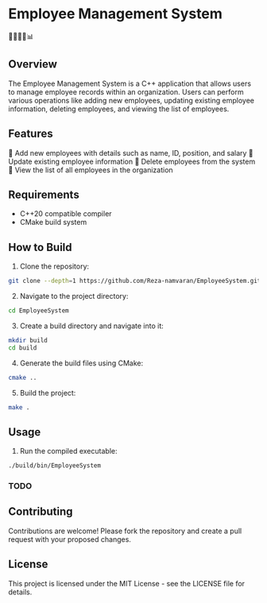 # Employee Management System

👨‍💼👩‍💼📊

## Overview

The Employee Management System is a C++ application that allows users to manage employee records within an organization. Users can perform various operations like adding new employees, updating existing employee information, deleting employees, and viewing the list of employees.

## Features

🔹 Add new employees with details such as name, ID, position, and salary
🔹 Update existing employee information
🔹 Delete employees from the system
🔹 View the list of all employees in the organization

## Requirements

- C++20 compatible compiler
- CMake build system

## How to Build

1. Clone the repository:

```bash
git clone --depth=1 https://github.com/Reza-namvaran/EmployeeSystem.git
```


2. Navigate to the project directory:
```bash
cd EmployeeSystem
```

3. Create a build directory and navigate into it:
```bash
mkdir build
cd build
```

4. Generate the build files using CMake:
```bash
cmake ..
```

5. Build the project:
```bash
make .
```

## Usage

1. Run the compiled executable:
```bash
./build/bin/EmployeeSystem
```

### TODO

## Contributing

Contributions are welcome! Please fork the repository and create a pull request with your proposed changes.

## License

This project is licensed under the MIT License - see the LICENSE file for details.
